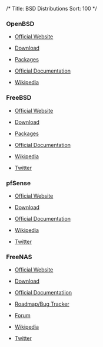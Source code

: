 /*
Title: BSD Distributions
Sort: 100
*/

### OpenBSD

* [Official Website](https://www.openbsd.org/)

* [Download](https://www.openbsd.org/faq/faq4.html#Download)

* [Packages](http://openports.se/)

* [Official Documentation](https://www.openbsd.org/faq/)

* [Wikipedia](https://en.wikipedia.org/wiki/OpenBSD)

### FreeBSD

* [Official Website](https://www.freebsd.org/)

* [Download](https://www.freebsd.org/where.html)

* [Packages](https://www.freebsd.org/ports/)

* [Official Documentation](https://www.freebsd.org/doc/en_US.ISO8859-1/books/handbook/index.html)

* [Wikipedia](https://en.wikipedia.org/wiki/FreeBSD)

* [Twitter](https://twitter.com/freebsd)

### pfSense

* [Official Website](https://www.pfsense.org/)

* [Download](https://www.pfsense.org/download/)

* [Official Documentation](https://doc.pfsense.org/index.php/Main_Page)

* [Wikipedia](https://en.wikipedia.org/wiki/PfSense)

* [Twitter](https://twitter.com/pfsense)

### FreeNAS

* [Official Website](http://www.freenas.org/)

* [Download](http://www.freenas.org/download-freenas-release/)

* [Official Documentatiion](http://doc.freenas.org/)

* [Roadmap/Bug Tracker](https://redmine.ixsystems.com/projects/freenas/roadmap)

* [Forum](https://forums.freenas.org/index.php)

* [Wikipedia](https://en.wikipedia.org/wiki/FreeNAS)

* [Twitter](https://twitter.com/FreeNASTeam)
